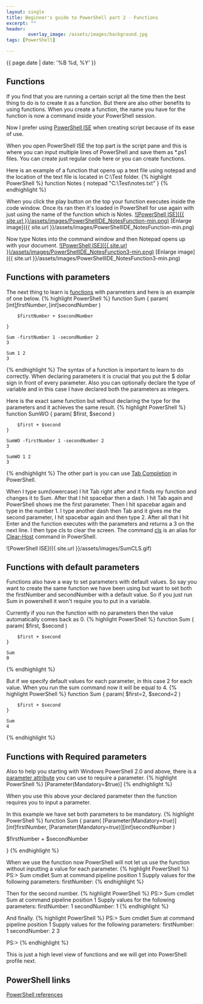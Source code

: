 ```yaml
---
layout: single
title: Beginner's guide to PowerShell part 2 - Functions
excerpt: ""
header: 
        overlay_image: /assets/images/background.jpg
tags: [PowerShell]

---
```

{{ page.date | date: '%B %d, %Y' }}

## Functions

If you find that you are running a certain script all the time then the best thing to do is to create it as a function. But there are also other benefits to using functions.
When you create a function, the name you have for the function is now a command inside your PowerShell session.

Now I prefer using [PowerShell ISE](https://msdn.microsoft.com/en-us/powershell/scripting/getting-started/fundamental/windows-powershell-integrated-scripting-environment--ise-) when creating script because of its ease of use.

When you open PowerShell ISE the top part is the script pane and this is where you can input multiple lines of PowerShell and save them as *.ps1 files.
You can create just regular code here or you can create functions.

Here is an example of a function that opens up a text file using notepad and the location of the text file is located in C:\Test folder.
{% highlight PowerShell %}
    function Notes {
        notepad "C:\Test\notes.txt"
    }
{% endhighlight %}

When you click the play button on the top your function executes inside the code window. Once its ran then it's loaded in PowerShell for use again with just using the name of the function which is Notes.
<a href="{{ site.url }}/assets/images/PowerShellIDE_NotesFunction-min.png" target="_blank">
![PowerShell ISE]({{ site.url }}/assets/images/PowerShellIDE_NotesFunction-min.png)</a>
[Enlarge image]({{ site.url }}/assets/images/PowerShellIDE_NotesFunction-min.png)

Now type Notes into the command window and then Notepad opens up with your document.
<a href="{{ site.url }}/assets/images/PowerShellIDE_NotesFunction3-min.png" target="_blank">
![PowerShell ISE]({{ site.url }}/assets/images/PowerShellIDE_NotesFunction3-min.png)</a>
[Enlarge image]({{ site.url }}/assets/images/PowerShellIDE_NotesFunction3-min.png)

## Functions with parameters

The next thing to learn is [functions](http://ss64.com/ps/syntax-functions.html) with parameters and here is an example of one below.
{% highlight PowerShell %}
    function Sum {
        param(
            [int]$firstNumber,
            [int]$secondNumber
        )

        $firstNumber + $secondNumber

    }

    Sum -firstNumber 1 -secondNumber 2
    3

    Sum 1 2
    3
{% endhighlight %}
The syntax of a function is important to learn to do correctly. When declaring parameters it is crucial that you put the $ dollar sign in front of every parameter. Also you can optionally declare the type of variable and in this case I have declared both the parameters as integers.

Here is the exact same function but without declaring the type for the parameters and it achieves the same result.
{% highlight PowerShell %}
    function SumWO {
        param(
            $first,
            $second
        )

        $first + $second
    }

    SumWO -firstNumber 1 -secondNumber 2
    3

    SumWO 1 2
    3
{% endhighlight %}
The other part is you can use <a href="http://ss64.com/ps/syntax-tab-completion.html" target="_blank">Tab Completion</a> in PowerShell.

When I type sum(lowercase) I hit Tab right after and it finds my function and changes it to Sum. After that I hit spacebar then a dash. I hit Tab again and PowerShell shows me the first parameter. Then I hit spacebar again and type in the number 1. I type another dash then Tab and it gives me the second parameter, I hit spacebar again and then type 2. After all that I hit Enter and the function executes with the parameters and returns a 3 on the next line. I then type cls to clear the screen. The command <a href="http://ss64.com/nt/cls.html" target="_blank">cls</a> is an alias for [Clear-Host](http://ss64.com/ps/clear-host.html) command in PowerShell.

![PowerShell ISE]({{ site.url }}/assets/images/SumCLS.gif)

## Functions with default parameters

Functions also have a way to set parameters with default values. So say you want to create the same function we have been using but want to set both the firstNumber and secondNumber with a default value. So if you just run Sum in powershell it won't require you to put in a variable.

Currently if you run the function with no parameters then the value automatically comes back as 0.
{% highlight PowerShell %}
    function Sum {
        param(
            $first,
            $second
        )

        $first + $second
    }

    Sum
    0
{% endhighlight %}

But if we specify default values for each parameter, in this case 2 for each value. When you run the sum command now it will be equal to 4.
{% highlight PowerShell %}
    function Sum {
        param(
            $first=2,
            $second=2
        )

        $first + $second
    }

    Sum
    4
{% endhighlight %}

## Functions with Required parameters

Also to help you starting with Windows PowerShell 2.0 and above, there is a [parameter attribute](http://ss64.com/ps/syntax-args.html) you can use to require a parameter.
{% highlight PowerShell %}
[Parameter(Mandatory=$true)]
{% endhighlight %}

When you use this above your declared parameter then the function requires you to input a parameter.

In this example we have set both parameters to be mandatory.
{% highlight PowerShell %}
function Sum {
param(
    [Parameter(Mandatory=$true)]
    [int]$firstNumber,
    [Parameter(Mandatory=$true)]
    [int]$secondNumber
)

$firstNumber + $secondNumber

}
{% endhighlight %}

When we use the function now PowerShell will not let us use the function without inputting a value for each parameter.
{% highlight PowerShell %}
PS:> Sum
cmdlet Sum at command pipeline position 1
Supply values for the following parameters:
firstNumber: 
{% endhighlight %}

Then for the second number.
{% highlight PowerShell %}
PS:> Sum
cmdlet Sum at command pipeline position 1
Supply values for the following parameters:
firstNumber: 1
secondNumber: 1
{% endhighlight %}

And finally.
{% highlight PowerShell %}
PS:> Sum
cmdlet Sum at command pipeline position 1
Supply values for the following parameters:
firstNumber: 1
secondNumber: 2
3

PS:> 
{% endhighlight %}

This is just a high level view of functions and we will get into PowerShell profile next.

## PowerShell links
[PowerShell references](http://ss64.com/ps/)
